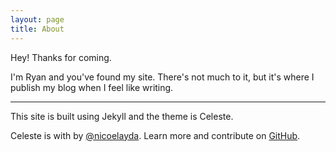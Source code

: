 ```yaml
---
layout: page
title: About
---
```


<p class="message">
  Hey! Thanks for coming.
</p>

<p>
  I'm Ryan and you've found my site. There's not much to it, but it's where I publish my blog when I feel like writing.
</p>

<hr />

This site is built using Jekyll and the theme is Celeste.

Celeste is <i class="fa fa-code"></i> with <i class="fa fa-heart"></i> by [@nicoelayda](https://github.com/nicoelayda). Learn more and contribute on [GitHub](https://github.com/nicoelayda/celeste).
